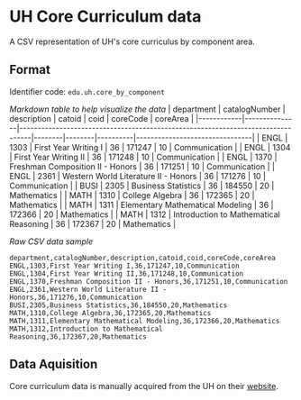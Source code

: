 # UH Core Curriculum data

A CSV representation of UH's core curriculus by component area.

## Format

Identifier code: `edu.uh.core_by_component`

*Markdown table to help visualize the data*
| department | catalogNumber | description                                                                     | catoid | coid   | coreCode | coreArea                       |
|------------|---------------|---------------------------------------------------------------------------------|--------|--------|----------|--------------------------------|
| ENGL       | 1303          | First Year Writing I                                                            | 36     | 171247 | 10       | Communication                  |
| ENGL       | 1304          | First Year Writing II                                                           | 36     | 171248 | 10       | Communication                  |
| ENGL       | 1370          | Freshman Composition II - Honors                                                | 36     | 171251 | 10       | Communication                  |
| ENGL       | 2361          | Western World Literature II - Honors                                            | 36     | 171276 | 10       | Communication                  |
| BUSI       | 2305          | Business Statistics                                                             | 36     | 184550 | 20       | Mathematics                    |
| MATH       | 1310          | College Algebra                                                                 | 36     | 172365 | 20       | Mathematics                    |
| MATH       | 1311          | Elementary Mathematical Modeling                                                | 36     | 172366 | 20       | Mathematics                    |
| MATH       | 1312          | Introduction to Mathematical Reasoning                                          | 36     | 172367 | 20       | Mathematics                    |

*Raw CSV data sample*
```csv
department,catalogNumber,description,catoid,coid,coreCode,coreArea
ENGL,1303,First Year Writing I,36,171247,10,Communication
ENGL,1304,First Year Writing II,36,171248,10,Communication
ENGL,1370,Freshman Composition II - Honors,36,171251,10,Communication
ENGL,2361,Western World Literature II - Honors,36,171276,10,Communication
BUSI,2305,Business Statistics,36,184550,20,Mathematics
MATH,1310,College Algebra,36,172365,20,Mathematics
MATH,1311,Elementary Mathematical Modeling,36,172366,20,Mathematics
MATH,1312,Introduction to Mathematical Reasoning,36,172367,20,Mathematics
```

## Data Aquisition

Core curriculum data is manually acquired from the UH on their [website](http://publications.uh.edu/content.php?catoid=36&navoid=13119).
